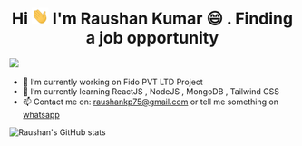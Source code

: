 
<h1 align="center">Hi <img src="https://raw.githubusercontent.com/ABSphreak/ABSphreak/master/gifs/Hi.gif" width="30px"> I'm Raushan Kumar 😄 . Finding a job opportunity </h1>

![](https://komarev.com/ghpvc/?username=raushankp75)

- 🔭 I’m currently working on Fido PVT LTD Project
- 🌱 I’m currently learning ReactJS , NodeJS , MongoDB , Tailwind CSS
- 📫 Contact me on: raushankp75@gmail.com or tell me something on [whatsapp](https://wa.me/7079907765)

![Raushan's GitHub stats](https://github-readme-stats.vercel.app/api?username=raushankp75&theme=radical&show_icons=true&count_private=true&include_all_commits=true)


<!-- 
![Raushan Kumar Used Languages](https://github-readme-stats.vercel.app/api/top-langs/?username=raushankp75&layout=compact&theme=tokyonight)

![Raushan Kumar GitHub Stats](https://github-readme-stats.vercel.app/api?username=raushankp75&theme=radical&show_icons=true&count_private=true&include_all_commits=true)

![Raushan Kumar GitHub Streak](https://github-readme-streak-stats.herokuapp.com?user=raushankp75&theme=radical&date_format=M%20j%5B%2C%20Y%5D) -->







<!--
### Hi there 👋


**raushankp75/raushankp75** is a ✨ _special_ ✨ repository because its `README.md` (this file) appears on your GitHub profile.

Here are some ideas to get you started:

- 🔭 I’m currently working on ...
- 🌱 I’m currently learning ...
- 👯 I’m looking to collaborate on ...
- 🤔 I’m looking for help with ...
- 💬 Ask me about ...
- 📫 How to reach me: ...
- 😄 Pronouns: ...
- ⚡ Fun fact: ...
-->
